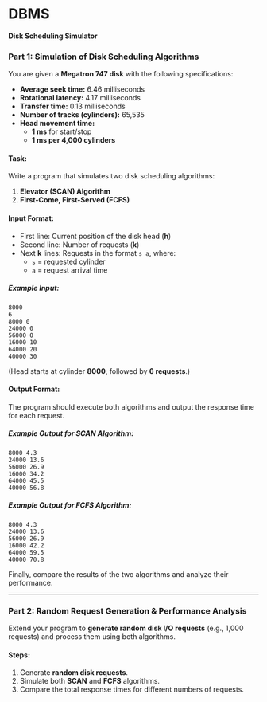 # DBMS
**Disk Scheduling Simulator**  

### **Part 1: Simulation of Disk Scheduling Algorithms**  

You are given a **Megatron 747 disk** with the following specifications:  
- **Average seek time:** 6.46 milliseconds  
- **Rotational latency:** 4.17 milliseconds  
- **Transfer time:** 0.13 milliseconds  
- **Number of tracks (cylinders):** 65,535  
- **Head movement time:**  
  - **1 ms** for start/stop  
  - **1 ms per 4,000 cylinders**  

#### **Task:**  
Write a program that simulates two disk scheduling algorithms:  
1. **Elevator (SCAN) Algorithm**  
2. **First-Come, First-Served (FCFS)**  

#### **Input Format:**  
- First line: Current position of the disk head (**h**)  
- Second line: Number of requests (**k**)  
- Next **k** lines: Requests in the format `s a`, where:  
  - `s` = requested cylinder  
  - `a` = request arrival time  

##### **Example Input:**  
```
8000
6
8000 0
24000 0
56000 0
16000 10
64000 20
40000 30
```
(Head starts at cylinder **8000**, followed by **6 requests**.)  

#### **Output Format:**  
The program should execute both algorithms and output the response time for each request.

##### **Example Output for SCAN Algorithm:**  
```
8000 4.3
24000 13.6
56000 26.9
16000 34.2
64000 45.5
40000 56.8
```

##### **Example Output for FCFS Algorithm:**  
```
8000 4.3
24000 13.6
56000 26.9
16000 42.2
64000 59.5
40000 70.8
```

Finally, compare the results of the two algorithms and analyze their performance.  

---

### **Part 2: Random Request Generation & Performance Analysis**  

Extend your program to **generate random disk I/O requests** (e.g., 1,000 requests) and process them using both algorithms.  

#### **Steps:**  
1. Generate **random disk requests**.  
2. Simulate both **SCAN** and **FCFS** algorithms.  
3. Compare the total response times for different numbers of requests.  

